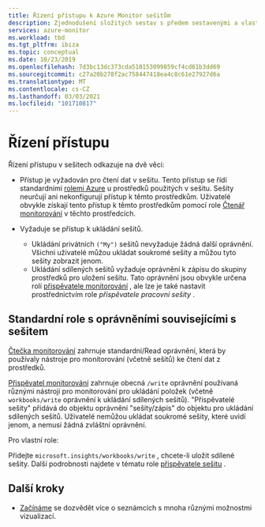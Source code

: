 ```yaml
---
title: Řízení přístupu k Azure Monitor sešitům
description: Zjednodušení složitých sestav s předem sestavenými a vlastními parametrizovanými sešity s řízením přístupu na základě rolí
services: azure-monitor
ms.workload: tbd
ms.tgt_pltfrm: ibiza
ms.topic: conceptual
ms.date: 10/23/2019
ms.openlocfilehash: 7d3bc13dc373cda510153099859cf4cd61b3dd69
ms.sourcegitcommit: c27a20b278f2ac758447418ea4c8c61e27927d6a
ms.translationtype: MT
ms.contentlocale: cs-CZ
ms.lasthandoff: 03/03/2021
ms.locfileid: "101710817"
---
```

# <a name="access-control"></a>Řízení přístupu

Řízení přístupu v sešitech odkazuje na dvě věci:

* Přístup je vyžadován pro čtení dat v sešitu. Tento přístup se řídí standardními [rolemi Azure](../../role-based-access-control/overview.md) u prostředků použitých v sešitu. Sešity neurčují ani nekonfigurují přístup k těmto prostředkům. Uživatelé obvykle získají tento přístup k těmto prostředkům pomocí role [Čtenář monitorování](../../role-based-access-control/built-in-roles.md#monitoring-reader) v těchto prostředcích.

* Vyžaduje se přístup k ukládání sešitů.

    - Ukládání privátních `("My")` sešitů nevyžaduje žádná další oprávnění. Všichni uživatelé můžou ukládat soukromé sešity a můžou tyto sešity zobrazit jenom.
    - Ukládání sdílených sešitů vyžaduje oprávnění k zápisu do skupiny prostředků pro uložení sešitu. Tato oprávnění jsou obvykle určena rolí [přispěvatele monitorování](../../role-based-access-control/built-in-roles.md#monitoring-contributor) , ale lze je také nastavit prostřednictvím role *přispěvatele pracovní sešity* .
    
## <a name="standard-roles-with-workbook-related-privileges"></a>Standardní role s oprávněními souvisejícími s sešitem

[Čtečka monitorování](../../role-based-access-control/built-in-roles.md#monitoring-reader) zahrnuje standardní/Read oprávnění, která by používaly nástroje pro monitorování (včetně sešitů) ke čtení dat z prostředků.

[Přispěvatel monitorování](../../role-based-access-control/built-in-roles.md#monitoring-contributor) zahrnuje obecná `/write` oprávnění používaná různými nástroji pro monitorování pro ukládání položek (včetně `workbooks/write` oprávnění k ukládání sdílených sešitů).
"Přispěvatelé sešity" přidává do objektu oprávnění "sešity/zápis" do objektu pro ukládání sdílených sešitů.
Uživatelé nemůžou ukládat soukromé sešity, které uvidí jenom, a nemusí žádná zvláštní oprávnění.

Pro vlastní role:

Přidejte `microsoft.insights/workbooks/write` , chcete-li uložit sdílené sešity. Další podrobnosti najdete v tématu role [přispěvatele sešitu](../../role-based-access-control/built-in-roles.md#monitoring-contributor) .

## <a name="next-steps"></a>Další kroky

* [Začínáme](./workbooks-overview.md#visualizations) se dozvědět více o seznámcích s mnoha různými možnostmi vizualizací.
